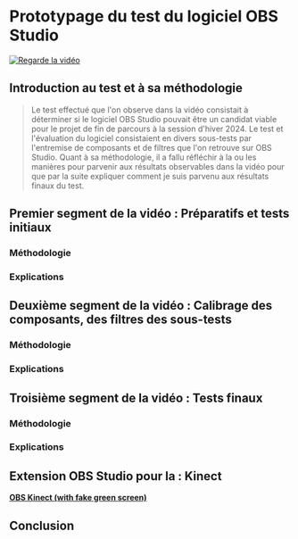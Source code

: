 # Prototypage du test du logiciel OBS Studio

[![Regarde la vidéo](../prototypage/preview.png)](../prototypage/prototypage.mp4)

## Introduction au test et à sa méthodologie

>Le test effectué que l'on observe dans la vidéo consistait à déterminer si le logiciel OBS Studio pouvait être un candidat viable pour le projet de fin de parcours à la session d'hiver 2024. Le test et l'évaluation du logiciel consistaient en divers sous-tests par l'entremise de composants et de filtres que l'on retrouve sur OBS Studio. Quant à sa méthodologie, il a fallu réfléchir à la ou les manières pour parvenir aux résultats observables dans la vidéo pour que par la suite expliquer comment je suis parvenu aux résultats finaux du test.

## Premier segment de la vidéo : Préparatifs et tests initiaux

### Méthodologie

### Explications

## Deuxième segment de la vidéo : Calibrage des composants, des filtres des sous-tests

### Méthodologie

### Explications

## Troisième segment de la vidéo : Tests finaux

### Méthodologie

### Explications

## Extension OBS Studio pour la : Kinect

**[OBS Kinect (with fake green screen)](https://obsproject.com/forum/resources/obs-kinect-with-faux-green-screen.897/)**

## Conclusion
